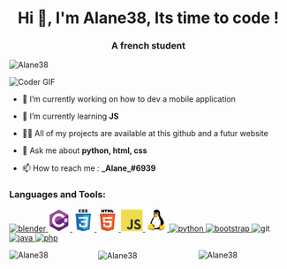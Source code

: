 <h1 align="center">Hi 👋, I'm Alane38, Its time to code !</h1>
<h3 align="center">A french student</h3>
<p align="left"> <img src="https://komarev.com/ghpvc/?username=Alane38&label=Profile%20views&color=0e75b6&style=flat" alt="Alane38" /> </p>
<img src="https://media.giphy.com/media/SWoSkN6DxTszqIKEqv/giphy.gif" alt="Coder GIF" width="500">
<br/>

- 🔭 I’m currently working on how to dev a mobile application

- 🌱 I’m currently learning **JS**

- 👨‍💻 All of my projects are available at this github and a futur website

- 💬 Ask me about **python, html, css**

- 📫 How to reach me : **\_Alane\_#6939**

<p align="left">
</p>

<h3 align="left">Languages and Tools:</h3>
<p align="left"> 
<a href="https://www.blender.org/" target="_blank" rel="noreferrer"> 
<img src="https://download.blender.org/branding/community/blender_community_badge_white.svg" alt="blender" width="40" height="40"/> </a> <a href="https://www.w3schools.com/cs/" target="_blank" rel="noreferrer"> 
<img src="https://raw.githubusercontent.com/devicons/devicon/master/icons/csharp/csharp-original.svg" alt="csharp" width="40" height="40"/> </a> 
<a href="https://www.w3schools.com/css/" target="_blank" rel="noreferrer"> 
<img src="https://raw.githubusercontent.com/devicons/devicon/master/icons/css3/css3-original-wordmark.svg" alt="css3" width="40" height="40"/> </a>
<a href="https://www.w3schools.com/html/" target="_blank" rel="noreferrer"> 
<img src="https://raw.githubusercontent.com/devicons/devicon/master/icons/html5/html5-original-wordmark.svg" alt="html5" width="40" height="40"/> </a> 
<a href="https://developer.mozilla.org/en-US/docs/Web/JavaScript" target="_blank" rel="noreferrer"> 
<img src="https://raw.githubusercontent.com/devicons/devicon/master/icons/javascript/javascript-original.svg" alt="javascript" width="40" height="40"/> </a> 
<a href="https://www.linux.org/" target="_blank" rel="noreferrer"> 
<img src="https://raw.githubusercontent.com/devicons/devicon/master/icons/linux/linux-original.svg" alt="linux" width="40" height="40"/> </a> 
<a href="https://www.python.org" target="_blank" rel="noreferrer">
<img src="https://raw.githubusercontent.com/jmnote/z-icons/master/svg/python.svg" alt="python" width="40" height="40"/> </a>  
<a href="https://getbootstrap.com/" target="_blank" rel="noreferrer">
<img src="https://raw.githubusercontent.com/jmnote/z-icons/master/svg/bootstrap.svg" alt="bootstrap" width="40" height="40"/> </a> 
<img src="https://raw.githubusercontent.com/jmnote/z-icons/master/svg/git.svg" alt="git" width="40" height="40"/> </a>
<a href="https://java.com/fr/" target="_blank" rel="noreferrer">
<img src="https://raw.githubusercontent.com/jmnote/z-icons/master/svg/java.svg" alt="java" width="40" height="40"/> </a> 
<a href="https://www.php.net/" target="_blank" rel="noreferrer">
<img src="https://raw.githubusercontent.com/jmnote/z-icons/master/svg/php.svg" alt="php" width="40" height="40"/> </a> 
</p>

<p>
 <img align="left" width="32%" src="https://github-readme-stats.vercel.app/api?username=Alane38&show_icons=true&locale=en" alt="Alane38" />
 <img align="center" width="30%" src="https://github-readme-stats.vercel.app/api/top-langs/?username=Alane38&layout=compact&langs_count=10" alt="Alane38" >
 <img align="right" width="32%"  src="https://github-readme-streak-stats.herokuapp.com/?user=Alane38&" alt="Alane38" />
</p>
